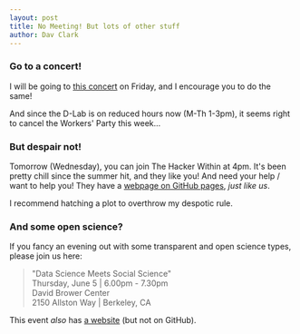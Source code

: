 ```yaml
---
layout: post
title: No Meeting! But lots of other stuff
author: Dav Clark
---
```

### Go to a concert!

I will be going to [this
concert](http://www.burningriverbaroque.org/concerts/index.html) on Friday, and
I encourage you to do the same!

And since the D-Lab is on reduced hours now (M-Th 1-3pm), it seems right to cancel the Workers' Party this week...

### But despair not! 

Tomorrow (Wednesday), you can join The Hacker Within at 4pm. It's been pretty
chill since the summer hit, and they like you! And need your help / want to help
you! They have a [webpage on GitHub
pages](http://thehackerwithin.github.io/berkeley/about.html), *just like us*.

I recommend hatching a plot to overthrow my despotic rule.

### And some open science?

If you fancy an evening out with some transparent and open science types, please
join us here:

> "Data Science Meets Social Science"<br>
> Thursday, June 5 | 6.00pm - 7.30pm<br>
> David Brower Center<br>
> 2150 Allston Way | Berkeley, CA

This event *also* has [a
website](http://cega.berkeley.edu/events/data-science-meets-social-science/)
(but not on GitHub).
